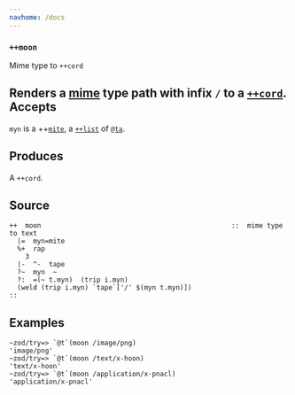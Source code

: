 ```yaml
---
navhome: /docs
---
```



### `++moon`

Mime type to `++cord`

Renders a [mime](http://en.wikipedia.org/wiki/MIME) type path with infix
`/` to a [`++cord`]().
Accepts
-------

`myn` is a ++[`mite`](), a [`++list`]() of [`@ta`]().

Produces
--------

A `++cord`.

Source
------

    ++  moon                                                ::  mime type to text
      |=  myn=mite
      %+  rap
        3
      |-  ^-  tape
      ?~  myn  ~
      ?:  =(~ t.myn)  (trip i.myn)
      (weld (trip i.myn) `tape`['/' $(myn t.myn)])
    ::

Examples
--------

    ~zod/try=> `@t`(moon /image/png)
    'image/png'
    ~zod/try=> `@t`(moon /text/x-hoon)
    'text/x-hoon'
    ~zod/try=> `@t`(moon /application/x-pnacl)
    'application/x-pnacl'


